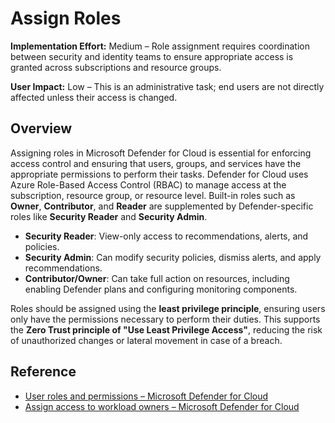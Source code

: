 # Assign Roles

**Implementation Effort:** Medium – Role assignment requires coordination between security and identity teams to ensure appropriate access is granted across subscriptions and resource groups.

**User Impact:** Low – This is an administrative task; end users are not directly affected unless their access is changed.

## Overview

Assigning roles in Microsoft Defender for Cloud is essential for enforcing access control and ensuring that users, groups, and services have the appropriate permissions to perform their tasks. Defender for Cloud uses Azure Role-Based Access Control (RBAC) to manage access at the subscription, resource group, or resource level. Built-in roles such as **Owner**, **Contributor**, and **Reader** are supplemented by Defender-specific roles like **Security Reader** and **Security Admin**.

- **Security Reader**: View-only access to recommendations, alerts, and policies.
- **Security Admin**: Can modify security policies, dismiss alerts, and apply recommendations.
- **Contributor/Owner**: Can take full action on resources, including enabling Defender plans and configuring monitoring components.

Roles should be assigned using the **least privilege principle**, ensuring users only have the permissions necessary to perform their duties. This supports the **Zero Trust principle of "Use Least Privilege Access"**, reducing the risk of unauthorized changes or lateral movement in case of a breach.

## Reference

- [User roles and permissions – Microsoft Defender for Cloud](https://learn.microsoft.com/en-us/azure/defender-for-cloud/permissions)
- [Assign access to workload owners – Microsoft Defender for Cloud](https://learn.microsoft.com/en-us/azure/defender-for-cloud/assign-access-to-workload)
